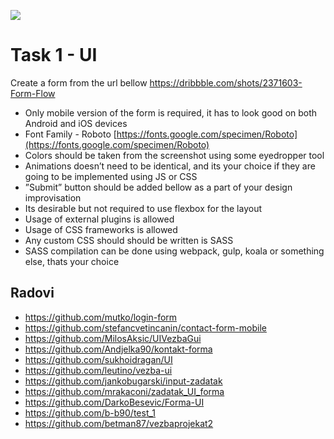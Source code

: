 ![](screen.png)

# Task 1 - UI

Create a form from the url bellow 
https://dribbble.com/shots/2371603-Form-Flow
- Only mobile version of the form is required, it has to look good on both Android and iOS 
devices 
- Font Family - Roboto [https://fonts.google.com/specimen/Roboto](https://fonts.google.com/specimen/Roboto)  
- Colors should be taken from the screenshot using some eyedropper tool 
- Animations doesn’t need to be identical, and its your choice if they are going to be 
implemented using JS or CSS 
- ”Submit” button should be added bellow as a part of your design improvisation 
- Its desirable but not required to use flexbox for the layout
- Usage of external plugins is allowed 
- Usage of CSS frameworks is allowed
- Any custom CSS should should be written is SASS 
- SASS compilation can be done using webpack, gulp, koala or something else, thats 
your choice

## Radovi

- https://github.com/mutko/login-form
- https://github.com/stefancvetincanin/contact-form-mobile
- https://github.com/MilosAksic/UIVezbaGui
- https://github.com/Andjelka90/kontakt-forma
- https://github.com/sukhoidragan/UI
- https://github.com/leutino/vezba-ui
- https://github.com/jankobugarski/input-zadatak
- https://github.com/mrakaconi/zadatak_UI_forma
- https://github.com/DarkoBesevic/Forma-UI
- https://github.com/b-b90/test_1
- https://github.com/betman87/vezbaprojekat2
